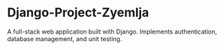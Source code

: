 # Django-Project-Zyemlja
A full-stack web application built with Django.  Implements authentication, database management, and unit testing.
